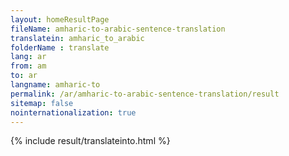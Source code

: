 ```yaml
---
layout: homeResultPage
fileName: amharic-to-arabic-sentence-translation
translatein: amharic_to_arabic
folderName : translate
lang: ar
from: am
to: ar
langname: amharic-to
permalink: /ar/amharic-to-arabic-sentence-translation/result
sitemap: false
nointernationalization: true
---
```

{% include result/translateinto.html %}

<script src="/js/result/translation.js" data-foldername="{{page.folderName}}" data-lang="{{page.lang}}"></script>
